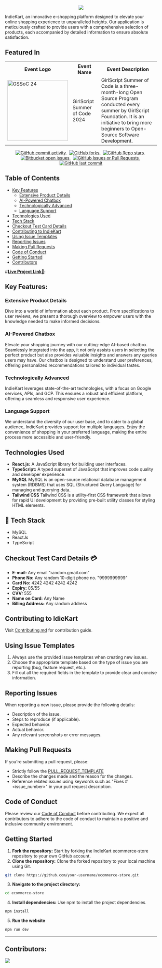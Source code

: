 <center>
<img  src="https://readme-typing-svg.herokuapp.com?color=45ffaa&size=40&width=900&height=80&lines=Welcome-to-IndieKart"/>
</center>

IndieKart, an innovative e-shopping platform designed to elevate your online shopping experience to unparalleled heights. Our application is meticulously crafted to provide users with a comprehensive selection of products, each accompanied by detailed information to ensure absolute satisfaction.


## Featured In

<table>

   <tr>
      <th>Event Logo</th>
      <th>Event Name</th>
      <th>Event Description</th>
   </tr>
   <tr>
      <td><img src="https://miro.medium.com/v2/resize:fit:1100/format:webp/1*fqJaH_oISOR96gLgpJBwWQ.png" width="200" height="auto" loading="lazy" alt="GSSoC 24"/></td>
      <td>GirlScript Summer of Code 2024</td>
      <td>GirlScript Summer of Code is a three-month-long Open Source Program conducted every summer by GirlScript Foundation. It is an initiative to bring more beginners to Open-Source Software Development.</td>
   </tr>

</table>

<div align="center">
  <a href="https://github.com/indie-kart/ecommerce-store" >
    <img src="https://img.shields.io/github/commit-activity/w/indie-kart/ecommerce-store" alt="GitHub commit activity">
  </a>
  &nbsp;
  <a href="https://github.com/Tanay-ErrorCode/lupo-skill">
    <img src="https://img.shields.io/github/forks/indie-kart/ecommerce-store" alt="GitHub forks">
  </a>
  &nbsp;
  <a href="https://github.com/Tanay-ErrorCode/lupo-skill">
    <img src="https://img.shields.io/github/stars/indie-kart/ecommerce-store" alt="GitHub Repo stars">
  </a>
  &nbsp;
  <a href="https://github.com/Tanay-ErrorCode/lupo-skill">
    <img src="https://img.shields.io/github/issues/indie-kart/ecommerce-store?color=royalblue" alt="Bitbucket open issues">
  </a>
  &nbsp;
  <a href="https://github.com/Tanay-ErrorCode/lupo-skill">
    <img src="https://img.shields.io/github/issues-pr/indie-kart/ecommerce-store" alt="GitHub Issues or Pull Requests">
  </a>
  &nbsp;
  <a 
  href="https://github.com/Tanay-ErrorCode/lupo-skill">
    <img src="https://img.shields.io/github/last-commit/indie-kart/ecommerce-store?color=crimson" alt="GitHub last commit">
  </a>
</div>

## Table of Contents

- [Key Features](#key-features)
  - [Extensive Product Details](#extensive-product-details)
  - [AI-Powered Chatbox](#ai-powered-chatbox)
  - [Technologically Advanced](#technologically-advanced)
  - [Language Support](#language-support)
- [Technologies Used](#technologies-used)
- [Tech Stack](#tech-stack)
- [Checkout Test Card Details](#checkout-test-card-details)
- [Contributing to IndieKart](#contributing-to-indiekart)
- [Using Issue Templates](#using-issue-templates)
- [Reporting Issues](#reporting-issues)
- [Making Pull Requests](#making-pull-requests)
- [Code of Conduct](#code-of-conduct)
- [Getting Started](#getting-started)
- [Contributors](#contributors)


#[**Live Project Link🚀**](https://indiekart.vercel.app/):

## Key Features:

### Extensive Product Details
Dive into a world of information about each product. From specifications to user reviews, we present a thorough overview to empower users with the knowledge needed to make informed decisions.
### AI-Powered Chatbox
Elevate your shopping journey with our cutting-edge AI-based chatbox. Seamlessly integrated into the app, it not only assists users in selecting the perfect product but also provides valuable insights and answers any queries users may have. Our chatbox is designed to understand user preferences, offering personalized recommendations tailored to individual tastes.
### Technologically Advanced
IndieKart leverages state-of-the-art technologies, with a focus on Google services, APIs, and GCP. This ensures a robust and efficient platform, offering a seamless and responsive user experience.
### Language Support
We understand the diversity of our user base, and to cater to a global audience, IndieKart provides support for multiple languages. Enjoy the convenience of shopping in your preferred language, making the entire process more accessible and user-friendly.

## Technologies Used

- **React.js:** A JavaScript library for building user interfaces.
- **TypeScript:** A typed superset of JavaScript that improves code quality and developer experience.
- **MySQL** MySQL is an open-source relational database management system (RDBMS) that uses SQL (Structured Query Language) for managing and querying data.
- **Tailwind CSS** Tailwind CSS is a utility-first CSS framework that allows for rapid UI development by providing pre-built utility classes for styling HTML elements.

## 📌 Tech Stack

- MySQL
- ReactJs
- TypeScript

## Checkout Test Card Details 💳

- **E-mail:** Any email "random.gmail.com"
- **Phone No:** Any random 10-digit phone no. "9999999999"
- **Card No:** 4242 4242 4242 4242
- **Expiry:** 05/55
- **CVV:** 555
- **Name on Card:** Any Name
- **Billing Address:** Any random address

## Contributing to IdieKart

Visit [Contributing.md](https://github.com/Indie-Kart/ecommerce-store/blob/main/Contributing.md) for contribution guide.

## Using Issue Templates

1. Always use the provided issue templates when creating new issues.
2. Choose the appropriate template based on the type of issue you are reporting (bug, feature request, etc.).
3. Fill out all the required fields in the template to provide clear and concise information.

## Reporting Issues

When reporting a new issue, please provide the following details:

- Description of the issue.
- Steps to reproduce (if applicable).
- Expected behavior.
- Actual behavior.
- Any relevant screenshots or error messages.

## Making Pull Requests

If you're submitting a pull request, please:
- Strictly follow the [PULL_REQUEST_TEMPLATE](./PULL_REQUEST_TEMPLATE.md)
- Describe the changes made and the reason for the changes.
- Reference related issues using keywords such as "Fixes #<issue_number>" in your pull request description.

## Code of Conduct

Please review our [Code of Conduct](./CODE_OF_CONDUCT.md) before contributing. We expect all contributors to adhere to the code of conduct to maintain a positive and inclusive community environment.

## Getting Started

1. **Fork the repository:** Start by forking the IndieKart ecommerce-store repository to your own GitHub account.
2. **Clone the repository:** Clone the forked repository to your local machine using Git.

```bash
git clone https://github.com/your-username/ecommerce-store.git
```

3. **Navigate to the project directory:**

```bash
cd ecommerce-store
```

4. **Install dependencies:** Use npm to install the project dependencies.

```bash
npm install
```

5. **Run the website**

```bash
npm run dev
```

<hr/>

## Contributors:

<a href = "https://github.com/indie-kart/ecommerce-store/graphs/contributors">
  <img src = "https://contrib.rocks/image?repo=indie-kart/ecommerce-store"/>
</a>
